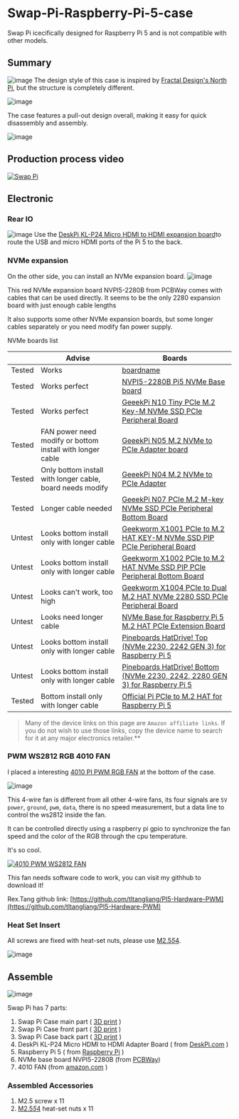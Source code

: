 # Swap-Pi-Raspberry-Pi-5-case
Swap Pi icecifically designed for Raspberry Pi 5 and is not compatible with other models.
## Summary

![image](./image/1.jpeg "Swap-Pi-1")
The design style of this case is inspired by  [Fractal Design's North Pi](https://www.fractal-design.com/north-pi-3d-files/), but the structure is completely different.

![image](./image/2.jpeg "Swap-Pi-2")

The case features a pull-out design overall, making it easy for quick disassembly and assembly.

![image](./image/3.jpeg "Swap-Pi-3")

## Production process video
[![Swap Pi](https://res.cloudinary.com/marcomontalbano/image/upload/v1721353197/video_to_markdown/images/youtube--2_ADhDtIpyk-c05b58ac6eb4c4700831b2b3070cd403.jpg)](https://youtu.be/2_ADhDtIpyk?si=YeUeXQUfxuNWFClS "Swap Pi")

## Electronic
### Rear IO
![image](./image/4.jpeg "Swap-Pi-4")
Use the  [DeskPi KL-P24 Micro HDMI to HDMI expansion board](https://deskpi.com/collections/new-arrival/products/deskpi-kl-p24-raspberry-pi-adapter-board)to route the USB and micro HDMI ports of the Pi 5 to the back.

### NVMe expansion
On the other side, you can install an NVMe expansion board.
![image](./image/5.jpeg "Swap-Pi-5")

This red NVMe expansion board NVPI5-2280B from PCBWay comes with cables that can be used directly. It seems to be the only 2280 expansion board with just enough cable lengths

It also supports some other NVMe expansion boards, but some longer cables separately or you need modify fan power supply.

NVMe boards list


|   | Advise | Boards | 
| ------------- | ------------- |   ------------- |
| Tested |  Works | [boardname](https)  |
| Tested |  Works perfect | [NVPI5-2280B Pi5 NVMe Base board](https://www.pcbway.com/project/gifts_detail/NVPI5_2280B_d0fc0b49.html)  |
| Tested |  Works perfect  | [GeeekPi N10 Tiny PCIe M.2 Key-M NVMe SSD PCIe Peripheral Board](https://amzn.to/3WpMN7a)  |
| Tested |  FAN power need modify or bottom install with longer cable | [GeeekPi N05 M.2 NVMe to PCIe Adapter board](https://amzn.to/4d0VutS)  |
| Tested |  Only bottom install with longer cable, board needs modify | [GeeekPi N04 M.2 NVMe to PCIe Adapter](https://www.pcbway.com/project/gifts_detail/NVPI5_2280B_d0fc0b49.html)  |
| Tested |  Longer cable needed | [GeeekPi N07 PCIe M.2 M-key NVMe SSD PCIe Peripheral Bottom Board](https:)  |
| Untest |  Looks bottom install only with longer cable | [Geekworm X1001 PCIe to M.2 HAT KEY-M NVMe SSD PIP PCIe Peripheral Board](https://amzn.to/4f1ljw1)  |
| Untest |  Looks bottom install only with longer cable | [Geekworm X1002 PCIe to M.2 HAT NVMe SSD PIP PCIe Peripheral Bottom Board](https://amzn.to/468HJY6)  |
| Untest |  Looks can't work, too high | [Geekworm X1004 PCIe to Dual M.2 HAT NVMe 2280 SSD PCIe Peripheral Board](https://amzn.to/3zO76SZ)  |
| Untest |  Looks need longer cable | [NVMe Base for Raspberry Pi 5 M.2 HAT PCIe Extension Board](https://amzn.to/3zLFQEJ)  |
| Untest |  Looks bottom install only with longer cable | [Pineboards HatDrive! Top (NVMe 2230, 2242 GEN 3) for Raspberry Pi 5](https://amzn.to/4cWNzho)  |
| Untest |  Looks bottom install only with longer cable | [Pineboards HatDrive! Bottom (NVMe 2230, 2242, 2280 GEN 3) for Raspberry Pi 5](https://amzn.to/3zYa2fy)  |
| Tested |  Bottom install only with longer cable | [Official Pi PCIe to M.2 HAT for Raspberry Pi 5](https://amzn.to/3zVo0yQ)  |

>  Many of the device links on this page are `Amazon affiliate links`. If you do not wish to use those links, copy the device name to search for it at any major electronics retailer.**

### PWM WS2812 RGB 4010 FAN
I placed a interesting [4010 PI PWM RGB FAN](https://amzn.to/46bspKf) at the bottom of the case.

![image](./image/6.jpeg "Swap-Pi-6")

This 4-wire fan is different from all other 4-wire fans, its four signals are `5V power`, `ground`, `pwm`, `data`, there is no speed measurement, but a data line to control the ws2812 inside the fan. 

It can be controlled directly using a raspberry pi gpio to synchronize the fan speed and the color of the RGB through the cpu temperature.

 It's so cool.

[![4010 PWM WS2812 FAN](https://res.cloudinary.com/marcomontalbano/image/upload/v1721354933/video_to_markdown/images/youtube--ZqWEHiMWeiQ-c05b58ac6eb4c4700831b2b3070cd403.jpg)](https://youtu.be/ZqWEHiMWeiQ?si=u4iKr0y8ZurmW3GE "4010 PWM WS2812 FAN")

This fan needs software code to work, you can visit my githhub to download it!

Rex.Tang github link: [https://github.com/tltangliang/PI5-Hardware-PWM](https://github.com/tltangliang/PI5-Hardware-PWM)

### Heat Set Insert
All screws are fixed with heat-set nuts, please use [M2.5*5*4](https://amzn.to/3W5I9db).

![image](./image/7.jpeg "Swap-Pi-7")

## Assemble
![image](./user_manual/user_manual.jpg "user_manual")

Swap Pi has 7 parts:

1. Swap Pi Case main part ( [3D print](https://github.com/tltangliang/Swap-Pi-Raspberry-Pi-5-case/releases/download/v1.0/Swap.Pi.Case.stl.v1.0.zip) )
2. Swap Pi Case front part ( [3D print](https://github.com/tltangliang/Swap-Pi-Raspberry-Pi-5-case/releases/download/v1.0/Swap.Pi.Case.stl.v1.0.zip) )
3. Swap Pi Case back part ( [3D print](https://github.com/tltangliang/Swap-Pi-Raspberry-Pi-5-case/releases/download/v1.0/Swap.Pi.Case.stl.v1.0.zip) )
4. DeskPi KL-P24 Micro HDMI to HDMI Adapter Board ( from [DeskPi.com](https://www.deskpi.com) )
5. Raspberry Pi 5 ( from [Raspberry Pi](https://www.raspberrypi.com/) )
6. NVMe base board NVPI5-2280B (from [PCBWay](https://www.pcbway.com/project/gifts_detail/NVPI5_2280B_d0fc0b49.html))
7. 4010 FAN (from [amazon.com](https://amzn.to/46bspKf) )

### Assembled Accessories
1. M2.5 screw x 11
2. [M2.5*5*4](https://amzn.to/3W5I9db) heat-set nuts x 11

